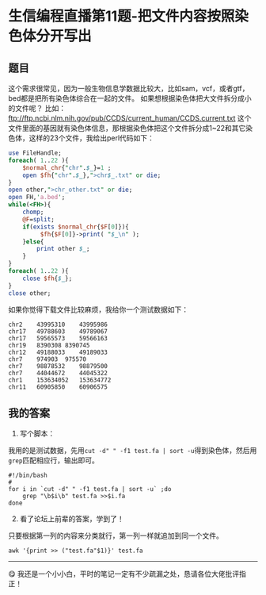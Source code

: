 # 生信编程直播第11题-把文件内容按照染色体分开写出

## 题目

这个需求很常见，因为一般生物信息学数据比较大，比如sam，vcf，或者gtf，bed都是把所有染色体综合在一起的文件。
如果想根据染色体把大文件拆分成小的文件呢？
比如： ftp://ftp.ncbi.nlm.nih.gov/pub/CCDS/current_human/CCDS.current.txt
这个文件里面的基因就有染色体信息，那根据染色体把这个文件拆分成1~22和其它染色体，这样的23个文件，我给出perl代码如下：

```perl
use FileHandle;
foreach( 1..22 ){
    $normal_chr{"chr".$_}=1 ;
    open $fh{"chr".$_},">chr$_.txt" or die;
}
open other,">chr_other.txt" or die;
open FH,'a.bed';
while(<FH>){
    chomp;
    @F=split;
    if(exists $normal_chr{$F[0]}){
         $fh{$F[0]}->print( "$_\n" );
    }else{ 
        print other $_;
    }
}
foreach( 1..22 ){ 
    close $fh{$_};
}
close other;
```

如果你觉得下载文件比较麻烦，我给你一个测试数据如下：

```
chr2	43995310	43995986
chr17	49788603	49789067
chr17	59565573	59566163
chr19	8390308	8390745
chr12	49188033	49189033
chr7	974903	975570
chr7	98878532	98879500
chr7	44044672	44045322
chr1	153634052	153634772
chr11	60905850	60906575
```

## 我的答案

1. 写个脚本：

我用的是测试数据，先用`cut -d" " -f1 test.fa | sort -u`得到染色体，然后用`grep`匹配相应行，输出即可。

```shell
#!/bin/bash
#
for i in `cut -d" " -f1 test.fa | sort -u` ;do
    grep "\b$i\b" test.fa >>$i.fa
done
```

2. 看了论坛上前辈的答案，学到了！

只要根据第一列的内容来分类就行，第一列一样就追加到同一个文件。

```
awk '{print >> ("test.fa"$1)}' test.fa
```

---

:yum: 我还是一个小小白，平时的笔记一定有不少疏漏之处，恳请各位大佬批评指正！


